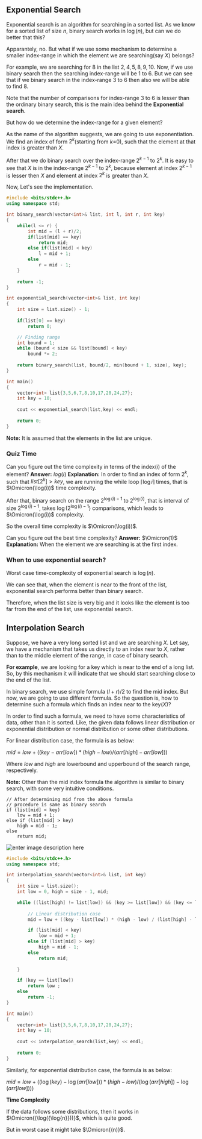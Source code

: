 ## Exponential Search

Exponential search is an algorithm for searching in a sorted list. As we know for a sorted list of size $n$, binary search works in $\log{(n)}$, but can we do better that this?

Apparantely, no. But what if we use some mechanism to determine a smaller index-range in which the element we are searching(say $X$) belongs?

For example, we are searching for $8$ in the list ${2,4,5,8,9,10}$. Now, if we use binary search then the searching index-range will be $1$ to $6$. But we can see that if we binary search in the index-range $3$ to $6$ then also we will be able to find $8$.

Note that the number of comparisons for index-range $3$ to $6$ is lesser than the ordinary binary search, this is the main idea behind the **Exponential search**. 

But how do we determine the index-range for a given element?

As the name of the algorithm suggests, we are going to use exponentiation. We find an index of form $2^k$(starting from $k$=$0$), such that the element at that index is greater than $X$. 

After that we do binary search over the index-range $2^{k-1}$ to $2^k$. It is easy to see that $X$ is in the index-range $2^{k-1}$ to $2^k$, because element at index $2^{k-1}$ is lesser then $X$ and element at index $2^k$ is greater than $X$.

Now, Let's see the implementation.

```cpp
#include <bits/stdc++.h>
using namespace std;

int binary_search(vector<int>& list, int l, int r, int key)
{
    while(l <= r) {
    	int mid = (l + r)/2;
    	if(list[mid] == key)
    		return mid;
    	else if(list[mid] < key)
    		l = mid + 1;
    	else
    		r = mid - 1;
    }
    
    return -1; 
}

int exponential_search(vector<int>& list, int key)
{
	int size = list.size() - 1;
	
	if(list[0] == key)
		return 0;

	// Finding range
    int bound = 1;
    while (bound < size && list[bound] < key)
        bound *= 2;
	
    return binary_search(list, bound/2, min(bound + 1, size), key);
}

int main()
{
	vector<int> list{3,5,6,7,8,10,17,20,24,27};
	int key = 10;
	
	cout << exponential_search(list,key) << endl;
	
	return 0;
}
```
**Note:** It is assumed that the elements in the list are unique.

### Quiz Time
Can you figure out the time complexity in terms of the index($i$) of the element?
**Answer:** $log(i)$
**Explanation:** In order to find an index of form $2^k$, such that $list[2^k] > key$, we are running the while loop $\lceil\log{i}\rceil$ times, that is $\Omicron(\log(i))$ time complexity.

After that, binary search on the range $2^{\log(i)-1}$ to $2^{\log(i)}$, that is interval of size $2^{\log(i)-1}$, takes $\log{(2^{\log(i)-1})}$ comparisons, which leads to $\Omicron(\log(i))$ complexity.

So the overall time complexity is $\Omicron(\log(i))$.

Can you figure out the best time complexity?
**Answer:** $\Omicron(1)$
**Explanation:** When the element we are searching is at the first index.

### When to use exponential search?
Worst case time-complexity of exponential search is $\log(n)$. 

We can see that, when the element is near to the front of the list, exponential search performs better than binary search. 

Therefore, when the list size is very big and it looks like the element is too far from the end of the list, use exponential search.

## Interpolation Search

Suppose, we have a very long sorted list and we are searching $X$. Let say, we have a mechanism that takes us directly to an index near to $X$, rather than to the middle element of the range, in case of binary search.

**For example**, we are looking for a key which is near to the end of a long list. So, by this mechanism it will indicate that we should start searching close to the end of the list.

In binary search, we use simple formula $(l+r)/2$ to find the mid index. But now, we are going to use different formula. So the question is, how to determine such a formula which finds an index near to the key($X$)?

In order to find such a formula, we need to have some characteristics of data, other than it is sorted. Like, the given data follows linear distribution or exponential distribution or normal distribution or some other distributions. 

For linear distribution case, the formula is as below:

$mid = low + ((key - arr[low]) * (high - low) / (arr[high] - arr[low]))$

Where $low$ and $high$ are lowerbound and upperbound of the search range, respectively.

**Note:** Other than the mid index formula the algorithm is similar to binary search, with some very intuitive conditions.

```
// After determining mid from the above formula
// procedure is same as binary search
if (list[mid] < key)
	low = mid + 1;
else if (list[mid] > key)
	high = mid - 1;
else
	return mid;

```

![enter image description here](https://lh3.googleusercontent.com/wtZUN15MdVpeP__i3VL6tEwwcasjWDBSrq_jDRHGji_HMuFNbZ_yriiqjz9uML4dkwgU7hzx6HXC)

```cpp
#include <bits/stdc++.h>
using namespace std;

int interpolation_search(vector<int>& list, int key)
{
	int size = list.size();
    int low = 0, high = size - 1, mid;

    while ((list[high] != list[low]) && (key >= list[low]) && (key <= list[high])) {
	
		// Linear distribution case        
        mid = low + ((key - list[low]) * (high - low) / (list[high] - list[low]));

        if (list[mid] < key)
            low = mid + 1;
        else if (list[mid] > key)
            high = mid - 1;
        else
            return mid;
    
    }

    if (key == list[low])
        return low ;
    else
        return -1;
}

int main()
{
	vector<int> list{3,5,6,7,8,10,17,20,24,27};
	int key = 10;
	
	cout << interpolation_search(list,key) << endl;
	
	return 0;
}
```

Similarly, for exponential distribution case, the formula is as below:

$mid = low + ((\log(key) - \log(arr[low])) * (high - low) / (\log(arr[high]) - \log(arr[low])))$

**Time Complexity**

If the data follows some distributions, then it works in $\Omicron{(\log({\log{n}}))}$, which is quite good. 

But in worst case it might take $\Omicron{(n)}$.
